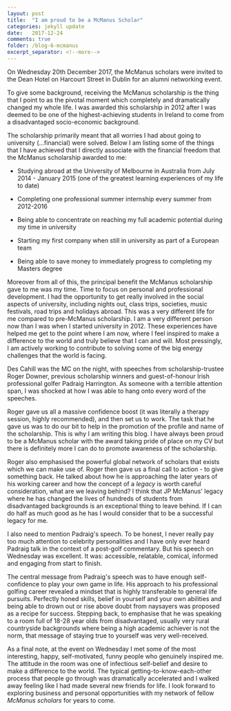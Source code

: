 ```yaml
---
layout: post
title:  "I am proud to be a McManus Scholar"
categories: jekyll update
date:   2017-12-24
comments: true
folder: /blog-6-mcmanus
excerpt_separator: <!--more-->
---
```


On Wednesday 20th December 2017, the McManus scholars were invited to the Dean Hotel on Harcourt Street in Dublin for an alumni networking event.

To give some background, receiving the McManus scholarship is the thing that I point to as the pivotal moment which completely and dramatically changed my whole life. <!--more--> I was awarded this scholarship in 2012 after I was deemed to be one of the highest-achieving students in Ireland to come from a disadvantaged socio-economic background.

The scholarship primarily meant that all worries I had about going to university (...financial) were solved. Below I am listing some of the things that I have achieved that I directly associate with the financial freedom that the McManus scholarship awarded to me:

- Studying abroad at the University of Melbourne in Australia from July 2014 - January 2015 (one of the greatest learning experiences of my life to date)

- Completing one professional summer internship every summer from 2012-2016

- Being able to concentrate on reaching my full academic potential during my time in university

- Starting my first company when still in university as part of a European team

- Being able to save money to immediately progress to completing my Masters degree

Moreover from all of this, the principal benefit the McManus scholarship gave to me was my time. Time to focus on personal and professional development. I had the opportunity to get really involved in the social aspects of university, including nights out, class trips, societies, music festivals, road trips and holidays abroad. This was a very different life for me compared to pre-McManus scholarship. I am a very different person now than I was when I started university in 2012. These experiences have helped me get to the point where I am now, where I feel inspired to make a difference to the world and truly believe that I can and will. Most pressingly, I am actively working to contribute to solving some of the big energy challenges that the world is facing.

Des Cahill was the MC on the night, with speeches from scholarship-trustee Roger Downer, previous scholarship winners and guest-of-honour Irish professional golfer Padraig Harrington. As someone with a terrible attention span, I was shocked at how I was able to hang onto every word of the speeches.

Roger gave us all a massive confidence boost (it was literally a therapy session, highly recommended), and then set us to work. The task that he gave us was to do our bit to help in the promotion of the profile and name of the scholarship. This is why I am writing this blog. I have always been proud to be a McManus scholar with the award taking pride of place on my CV but there is definitely more I can do to promote awareness of the scholarship.

Roger also emphasised the powerful global network of scholars that exists which we can make use of. Roger then gave us a final call to action - to give something back. He talked about how he is approaching the later years of his working career and how the concept of a *legacy* is worth careful consideration, what are we leaving behind? I think that JP McManus' legacy where he has changed the lives of hundreds of students from disadvantaged backgrounds is an exceptional thing to leave behind. If I can do half as much good as he has I would consider that to be a successful legacy for me.

I also need to mention Padraig's speech. To be honest, I never really pay too much attention to celebrity personalities and I have only ever heard Padraig talk in the context of a post-golf commentary. But his speech on Wednesday was excellent. It was: accessible, relatable, comical, informed and engaging from start to finish.

The central message from Padraig's speech was to have enough self-confidence to play your own game in life. His approach to his professional golfing career revealed a mindset that is highly transferable to general life pursuits. Perfectly honed skills, belief in yourself and your own abilities and being able to drown out or rise above doubt from naysayers was proposed as a recipe for success. Stepping back, to emphasise that he was speaking to a room full of 18-28 year olds from disadvantaged, usually very rural countryside backgrounds where being a high academic achiever is not the norm, that message of staying true to yourself was very well-received.

As a final note, at the event on Wednesday I met some of the most interesting, happy, self-motivated, funny people who genuinely inspired me. The attitude in the room was one of infectious self-belief and desire to make a difference to the world. The typical getting-to-know-each-other process that people go through was dramatically accelerated and I walked away feeling like I had made several new friends for life. I look forward to exploring business and personal opportunities with my network of fellow *McManus scholars* for years to come.
